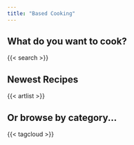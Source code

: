 ```yaml
---
title: "Based Cooking"
---
```

## What do you want to cook?
{{< search >}}

## Newest Recipes

{{< artlist >}}

## Or browse by category...

{{< tagcloud >}}
